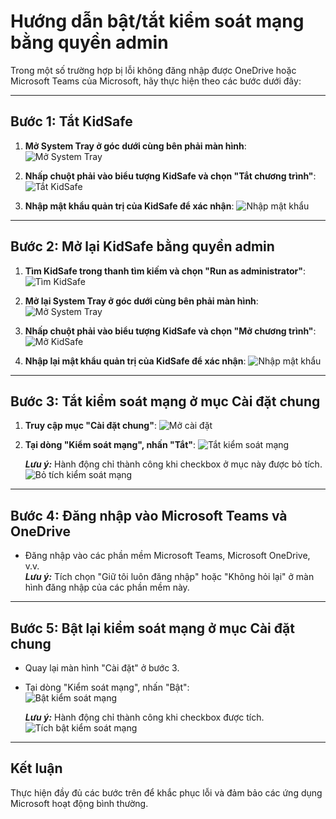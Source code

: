# Hướng dẫn bật/tắt kiểm soát mạng bằng quyền admin

Trong một số trường hợp bị lỗi không đăng nhập được OneDrive hoặc Microsoft Teams của Microsoft, hãy thực hiện theo các bước dưới đây:

---

## Bước 1: Tắt KidSafe

1. **Mở System Tray ở góc dưới cùng bên phải màn hình**:
   ![Mở System Tray](../img/ok1.png)

2. **Nhấp chuột phải vào biểu tượng KidSafe và chọn "Tắt chương trình"**:
   ![Tắt KidSafe](../img/p13.png)

3. **Nhập mật khẩu quản trị của KidSafe để xác nhận**:
   ![Nhập mật khẩu](../img/ok3.png)

---

## Bước 2: Mở lại KidSafe bằng quyền admin

1. **Tìm KidSafe trong thanh tìm kiếm và chọn "Run as administrator"**:
   ![Tìm KidSafe](../img/p14.png)

2. **Mở lại System Tray ở góc dưới cùng bên phải màn hình**:
   ![Mở System Tray](../img/ok1.png)

3. **Nhấp chuột phải vào biểu tượng KidSafe và chọn "Mở chương trình"**:
   ![Mở KidSafe](../img/ok2.png)

4. **Nhập lại mật khẩu quản trị của KidSafe để xác nhận**:
   ![Nhập mật khẩu](../img/ok3.png)

---

## Bước 3: Tắt kiểm soát mạng ở mục Cài đặt chung

1. **Truy cập mục "Cài đặt chung"**:
   ![Mở cài đặt](../img/p7.png)

2. **Tại dòng "Kiểm soát mạng", nhấn "Tắt"**:
   ![Tắt kiểm soát mạng](../img/p15.png)

    **_Lưu ý:_** Hành động chỉ thành công khi checkbox ở mục này được bỏ tích.  
     ![Bỏ tích kiểm soát mạng](../img/p16.png)

---

## Bước 4: Đăng nhập vào Microsoft Teams và OneDrive

-   Đăng nhập vào các phần mềm Microsoft Teams, Microsoft OneDrive, v.v.  
    **_Lưu ý:_** Tích chọn "Giữ tôi luôn đăng nhập" hoặc "Không hỏi lại" ở màn hình đăng nhập của các phần mềm này.

---

## Bước 5: Bật lại kiểm soát mạng ở mục Cài đặt chung

-   Quay lại màn hình "Cài đặt" ở bước 3.

-   Tại dòng "Kiểm soát mạng", nhấn "Bật":  
    ![Bật kiểm soát mạng](../img/p17.png)

    **_Lưu ý:_** Hành động chỉ thành công khi checkbox được tích.  
    ![Tích bật kiểm soát mạng](../img/p18.png)

---

## Kết luận

Thực hiện đầy đủ các bước trên để khắc phục lỗi và đảm bảo các ứng dụng Microsoft hoạt động bình thường.
